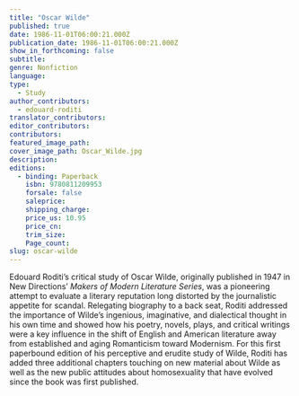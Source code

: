 ```yaml
---
title: "Oscar Wilde"
published: true
date: 1986-11-01T06:00:21.000Z
publication_date: 1986-11-01T06:00:21.000Z
show_in_forthcoming: false
subtitle:
genre: Nonfiction
language:
type:
  - Study
author_contributors:
  - edouard-roditi
translator_contributors:
editor_contributors:
contributors:
featured_image_path:
cover_image_path: Oscar_Wilde.jpg
description:
editions:
  - binding: Paperback
    isbn: 9780811209953
    forsale: false
    saleprice:
    shipping_charge:
    price_us: 10.95
    price_cn:
    trim_size:
    Page_count:
slug: oscar-wilde
---
```


Edouard Roditi’s critical study of Oscar Wilde, originally published in 1947 in New Directions’ _Makers of Modern Literature Series_, was a pioneering attempt to evaluate a literary reputation long distorted by the journalistic appetite for scandal. Relegating biography to a back seat, Roditi addressed the importance of Wilde’s ingenious, imaginative, and dialectical thought in his own time and showed how his poetry, novels, plays, and critical writings were a key influence in the shift of English and American literature away from established and aging Romanticism toward Modernism. For this first paperbound edition of his perceptive and erudite study of Wilde, Roditi has added three additional chapters touching on new material about Wilde as well as the new public attitudes about homosexuality that have evolved since the book was first published.

